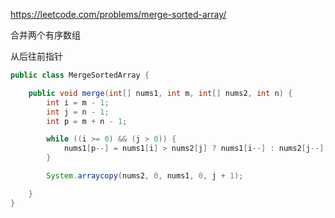 https://leetcode.com/problems/merge-sorted-array/

合并两个有序数组

从后往前指针

```java
public class MergeSortedArray {

    public void merge(int[] nums1, int m, int[] nums2, int n) {
        int i = m - 1;
        int j = n - 1;
        int p = m + n - 1;

        while ((i >= 0) && (j > 0)) {
            nums1[p--] = nums1[i] > nums2[j] ? nums1[i--] : nums2[j--];
        }

        System.arraycopy(nums2, 0, nums1, 0, j + 1);

    }
}
```